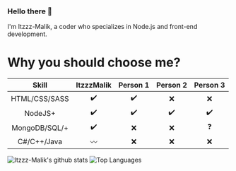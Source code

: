 ### Hello there :wave:
I'm Itzzz-Malik, a coder who specializes in Node.js and front-end development.

 
# Why you should choose me?
 
|          Skill         | ItzzzMalik | Person 1 | Person 2 | Person 3 |
|:----------------------:|:---------:|:--------:|:--------:|:--------:|
|          HTML/CSS/SASS |     ✔️     |     ✔️    |     ❌    |     ❌    |
|                NodeJS+ |     ✔️     |     ✔️    |     ✔️    |     ✔️    |
|          MongoDB/SQL/+ |     ✔️     |     ❌    |     ❌    |     ❓     |
|            C#/C++/Java |     〰️     |     ❌    |     ❌    |     ❌    |


![Itzzz-Malik's github stats](https://github-readme-stats.vercel.app/api?username=Itzzz-Malik&count_private=true&line_height=40)
![Top Languages](https://github-readme-stats.vercel.app/api/top-langs/?username=Itzzz-Malik)

